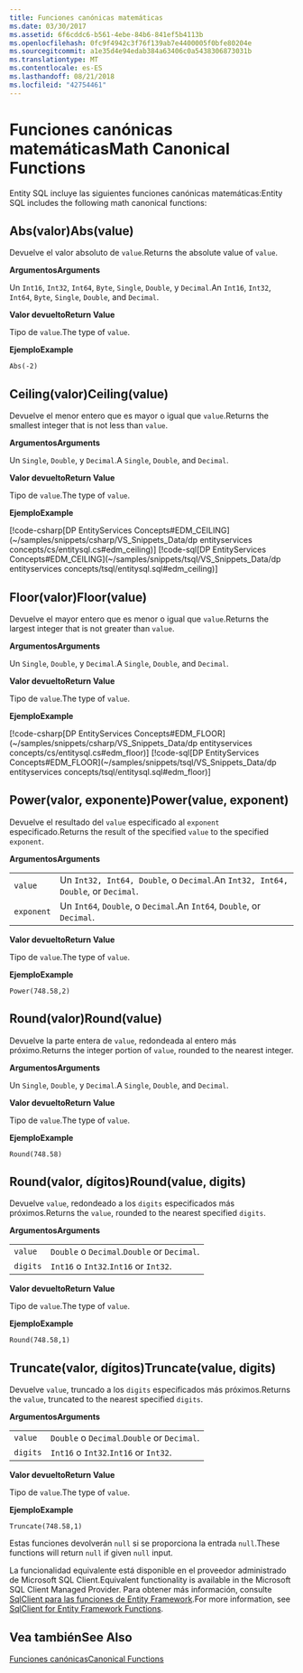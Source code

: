 ```yaml
---
title: Funciones canónicas matemáticas
ms.date: 03/30/2017
ms.assetid: 6f6cddc6-b561-4ebe-84b6-841ef5b4113b
ms.openlocfilehash: 0fc9f4942c3f76f139ab7e4400005f0bfe80204e
ms.sourcegitcommit: a1e35d4e94edab384a63406c0a5438306873031b
ms.translationtype: MT
ms.contentlocale: es-ES
ms.lasthandoff: 08/21/2018
ms.locfileid: "42754461"
---
```

# <a name="math-canonical-functions"></a><span data-ttu-id="c90e9-102">Funciones canónicas matemáticas</span><span class="sxs-lookup"><span data-stu-id="c90e9-102">Math Canonical Functions</span></span>

<span data-ttu-id="c90e9-103">Entity SQL incluye las siguientes funciones canónicas matemáticas:</span><span class="sxs-lookup"><span data-stu-id="c90e9-103">Entity SQL includes the following math canonical functions:</span></span>
  
## <a name="absvalue"></a><span data-ttu-id="c90e9-104">Abs(valor)</span><span class="sxs-lookup"><span data-stu-id="c90e9-104">Abs(value)</span></span>

<span data-ttu-id="c90e9-105">Devuelve el valor absoluto de `value`.</span><span class="sxs-lookup"><span data-stu-id="c90e9-105">Returns the absolute value of `value`.</span></span>

<span data-ttu-id="c90e9-106">**Argumentos**</span><span class="sxs-lookup"><span data-stu-id="c90e9-106">**Arguments**</span></span>

<span data-ttu-id="c90e9-107">Un `Int16`, `Int32`, `Int64`, `Byte`, `Single`, `Double`, y `Decimal`.</span><span class="sxs-lookup"><span data-stu-id="c90e9-107">An `Int16`, `Int32`, `Int64`, `Byte`, `Single`, `Double`, and `Decimal`.</span></span>

<span data-ttu-id="c90e9-108">**Valor devuelto**</span><span class="sxs-lookup"><span data-stu-id="c90e9-108">**Return Value**</span></span>

<span data-ttu-id="c90e9-109">Tipo de `value`.</span><span class="sxs-lookup"><span data-stu-id="c90e9-109">The type of `value`.</span></span>

<span data-ttu-id="c90e9-110">**Ejemplo**</span><span class="sxs-lookup"><span data-stu-id="c90e9-110">**Example**</span></span>

`Abs(-2)`

## <a name="ceilingvalue"></a><span data-ttu-id="c90e9-111">Ceiling(valor)</span><span class="sxs-lookup"><span data-stu-id="c90e9-111">Ceiling(value)</span></span>

<span data-ttu-id="c90e9-112">Devuelve el menor entero que es mayor o igual que `value`.</span><span class="sxs-lookup"><span data-stu-id="c90e9-112">Returns the smallest integer that is not less than `value`.</span></span>

<span data-ttu-id="c90e9-113">**Argumentos**</span><span class="sxs-lookup"><span data-stu-id="c90e9-113">**Arguments**</span></span>

<span data-ttu-id="c90e9-114">Un `Single`, `Double`, y `Decimal`.</span><span class="sxs-lookup"><span data-stu-id="c90e9-114">A `Single`, `Double`, and `Decimal`.</span></span>

<span data-ttu-id="c90e9-115">**Valor devuelto**</span><span class="sxs-lookup"><span data-stu-id="c90e9-115">**Return Value**</span></span>

<span data-ttu-id="c90e9-116">Tipo de `value`.</span><span class="sxs-lookup"><span data-stu-id="c90e9-116">The type of `value`.</span></span>

<span data-ttu-id="c90e9-117">**Ejemplo**</span><span class="sxs-lookup"><span data-stu-id="c90e9-117">**Example**</span></span>

[!code-csharp[DP EntityServices Concepts#EDM_CEILING](~/samples/snippets/csharp/VS_Snippets_Data/dp entityservices concepts/cs/entitysql.cs#edm_ceiling)]
[!code-sql[DP EntityServices Concepts#EDM_CEILING](~/samples/snippets/tsql/VS_Snippets_Data/dp entityservices concepts/tsql/entitysql.sql#edm_ceiling)]

## <a name="floorvalue"></a><span data-ttu-id="c90e9-118">Floor(valor)</span><span class="sxs-lookup"><span data-stu-id="c90e9-118">Floor(value)</span></span>

<span data-ttu-id="c90e9-119">Devuelve el mayor entero que es menor o igual que `value`.</span><span class="sxs-lookup"><span data-stu-id="c90e9-119">Returns the largest integer that is not greater than `value`.</span></span>

<span data-ttu-id="c90e9-120">**Argumentos**</span><span class="sxs-lookup"><span data-stu-id="c90e9-120">**Arguments**</span></span>

<span data-ttu-id="c90e9-121">Un `Single`, `Double`, y `Decimal`.</span><span class="sxs-lookup"><span data-stu-id="c90e9-121">A `Single`, `Double`, and `Decimal`.</span></span>

<span data-ttu-id="c90e9-122">**Valor devuelto**</span><span class="sxs-lookup"><span data-stu-id="c90e9-122">**Return Value**</span></span>

<span data-ttu-id="c90e9-123">Tipo de `value`.</span><span class="sxs-lookup"><span data-stu-id="c90e9-123">The type of `value`.</span></span>

<span data-ttu-id="c90e9-124">**Ejemplo**</span><span class="sxs-lookup"><span data-stu-id="c90e9-124">**Example**</span></span>

[!code-csharp[DP EntityServices Concepts#EDM_FLOOR](~/samples/snippets/csharp/VS_Snippets_Data/dp entityservices concepts/cs/entitysql.cs#edm_floor)]
[!code-sql[DP EntityServices Concepts#EDM_FLOOR](~/samples/snippets/tsql/VS_Snippets_Data/dp entityservices concepts/tsql/entitysql.sql#edm_floor)]

## <a name="powervalue-exponent"></a><span data-ttu-id="c90e9-125">Power(valor, exponente)</span><span class="sxs-lookup"><span data-stu-id="c90e9-125">Power(value, exponent)</span></span>

<span data-ttu-id="c90e9-126">Devuelve el resultado del `value` especificado al `exponent` especificado.</span><span class="sxs-lookup"><span data-stu-id="c90e9-126">Returns the result of the specified `value` to the specified `exponent`.</span></span>

<span data-ttu-id="c90e9-127">**Argumentos**</span><span class="sxs-lookup"><span data-stu-id="c90e9-127">**Arguments**</span></span>

|  |  |
|--|--|
|`value` | <span data-ttu-id="c90e9-128">Un `Int32, Int64, Double`, o `Decimal`.</span><span class="sxs-lookup"><span data-stu-id="c90e9-128">An `Int32, Int64, Double`, or `Decimal`.</span></span> |
|`exponent` | <span data-ttu-id="c90e9-129">Un `Int64`, `Double`, o `Decimal`.</span><span class="sxs-lookup"><span data-stu-id="c90e9-129">An `Int64`, `Double`, or `Decimal`.</span></span> |

<span data-ttu-id="c90e9-130">**Valor devuelto**</span><span class="sxs-lookup"><span data-stu-id="c90e9-130">**Return Value**</span></span>

<span data-ttu-id="c90e9-131">Tipo de `value`.</span><span class="sxs-lookup"><span data-stu-id="c90e9-131">The type of `value`.</span></span>

<span data-ttu-id="c90e9-132">**Ejemplo**</span><span class="sxs-lookup"><span data-stu-id="c90e9-132">**Example**</span></span>

`Power(748.58,2)`

## <a name="roundvalue"></a><span data-ttu-id="c90e9-133">Round(valor)</span><span class="sxs-lookup"><span data-stu-id="c90e9-133">Round(value)</span></span>

<span data-ttu-id="c90e9-134">Devuelve la parte entera de `value`, redondeada al entero más próximo.</span><span class="sxs-lookup"><span data-stu-id="c90e9-134">Returns the integer portion of `value`, rounded to the nearest integer.</span></span>

<span data-ttu-id="c90e9-135">**Argumentos**</span><span class="sxs-lookup"><span data-stu-id="c90e9-135">**Arguments**</span></span>

<span data-ttu-id="c90e9-136">Un `Single`, `Double`, y `Decimal`.</span><span class="sxs-lookup"><span data-stu-id="c90e9-136">A `Single`, `Double`, and `Decimal`.</span></span>

<span data-ttu-id="c90e9-137">**Valor devuelto**</span><span class="sxs-lookup"><span data-stu-id="c90e9-137">**Return Value**</span></span>

<span data-ttu-id="c90e9-138">Tipo de `value`.</span><span class="sxs-lookup"><span data-stu-id="c90e9-138">The type of `value`.</span></span>

<span data-ttu-id="c90e9-139">**Ejemplo**</span><span class="sxs-lookup"><span data-stu-id="c90e9-139">**Example**</span></span>

`Round(748.58)`

## <a name="roundvalue-digits"></a><span data-ttu-id="c90e9-140">Round(valor, dígitos)</span><span class="sxs-lookup"><span data-stu-id="c90e9-140">Round(value, digits)</span></span>

<span data-ttu-id="c90e9-141">Devuelve `value`, redondeado a los `digits` especificados más próximos.</span><span class="sxs-lookup"><span data-stu-id="c90e9-141">Returns the `value`, rounded to the nearest specified `digits`.</span></span>

<span data-ttu-id="c90e9-142">**Argumentos**</span><span class="sxs-lookup"><span data-stu-id="c90e9-142">**Arguments**</span></span>

|  |  |
|--|--|
|`value`|<span data-ttu-id="c90e9-143">`Double` o `Decimal`.</span><span class="sxs-lookup"><span data-stu-id="c90e9-143">`Double` or `Decimal`.</span></span>|
|`digits`|<span data-ttu-id="c90e9-144">`Int16` o `Int32`.</span><span class="sxs-lookup"><span data-stu-id="c90e9-144">`Int16` or `Int32`.</span></span>|

<span data-ttu-id="c90e9-145">**Valor devuelto**</span><span class="sxs-lookup"><span data-stu-id="c90e9-145">**Return Value**</span></span>

<span data-ttu-id="c90e9-146">Tipo de `value`.</span><span class="sxs-lookup"><span data-stu-id="c90e9-146">The type of `value`.</span></span>

<span data-ttu-id="c90e9-147">**Ejemplo**</span><span class="sxs-lookup"><span data-stu-id="c90e9-147">**Example**</span></span>

`Round(748.58,1)`

## <a name="truncatevalue-digits"></a><span data-ttu-id="c90e9-148">Truncate(valor, dígitos)</span><span class="sxs-lookup"><span data-stu-id="c90e9-148">Truncate(value, digits)</span></span>

<span data-ttu-id="c90e9-149">Devuelve `value`, truncado a los `digits` especificados más próximos.</span><span class="sxs-lookup"><span data-stu-id="c90e9-149">Returns the `value`, truncated to the nearest specified `digits`.</span></span>

<span data-ttu-id="c90e9-150">**Argumentos**</span><span class="sxs-lookup"><span data-stu-id="c90e9-150">**Arguments**</span></span>

|  |  |
|--|--|
|`value`|<span data-ttu-id="c90e9-151">`Double` o `Decimal`.</span><span class="sxs-lookup"><span data-stu-id="c90e9-151">`Double` or `Decimal`.</span></span>|
|`digits`|<span data-ttu-id="c90e9-152">`Int16` o `Int32`.</span><span class="sxs-lookup"><span data-stu-id="c90e9-152">`Int16` or `Int32`.</span></span>|

<span data-ttu-id="c90e9-153">**Valor devuelto**</span><span class="sxs-lookup"><span data-stu-id="c90e9-153">**Return Value**</span></span>

<span data-ttu-id="c90e9-154">Tipo de `value`.</span><span class="sxs-lookup"><span data-stu-id="c90e9-154">The type of `value`.</span></span>

<span data-ttu-id="c90e9-155">**Ejemplo**</span><span class="sxs-lookup"><span data-stu-id="c90e9-155">**Example**</span></span>

`Truncate(748.58,1)`  
  
 <span data-ttu-id="c90e9-156">Estas funciones devolverán `null` si se proporciona la entrada `null`.</span><span class="sxs-lookup"><span data-stu-id="c90e9-156">These functions will return `null` if given `null` input.</span></span>  
  
 <span data-ttu-id="c90e9-157">La funcionalidad equivalente está disponible en el proveedor administrado de Microsoft SQL Client.</span><span class="sxs-lookup"><span data-stu-id="c90e9-157">Equivalent functionality is available in the Microsoft SQL Client Managed Provider.</span></span> <span data-ttu-id="c90e9-158">Para obtener más información, consulte [SqlClient para las funciones de Entity Framework](../../../../../../docs/framework/data/adonet/ef/sqlclient-for-ef-functions.md).</span><span class="sxs-lookup"><span data-stu-id="c90e9-158">For more information, see [SqlClient for Entity Framework Functions](../../../../../../docs/framework/data/adonet/ef/sqlclient-for-ef-functions.md).</span></span>  
  
## <a name="see-also"></a><span data-ttu-id="c90e9-159">Vea también</span><span class="sxs-lookup"><span data-stu-id="c90e9-159">See Also</span></span>  
 [<span data-ttu-id="c90e9-160">Funciones canónicas</span><span class="sxs-lookup"><span data-stu-id="c90e9-160">Canonical Functions</span></span>](../../../../../../docs/framework/data/adonet/ef/language-reference/canonical-functions.md)
